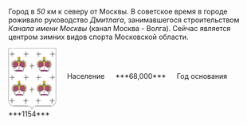 <!--2021-10-26 00:48:44-->
Город в *50* км к северу от Москвы. В советское время в городе роживало руководство *Дмитлага*,
занимавшегося строительством *Канала имени Москвы* (канал Москва - Волга).
Сейчас является центром зимних видов спорта Московской области.

<span class="dt">
  <img src="Dmitrov.png" align="middle" width="96px"> &emsp;
<span class="dtc">
  Население &emsp; ***68,000*** &emsp;
  Год&nbsp;основания &emsp; ***1154***
</span>
</span>